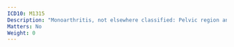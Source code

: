 ```yaml
---
ICD10: M1315
Description: "Monoarthritis, not elsewhere classified: Pelvic region and thigh"
Matters: No
Weight: 0
---
```


